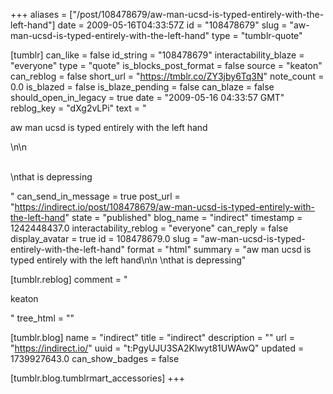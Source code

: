 +++
aliases = ["/post/108478679/aw-man-ucsd-is-typed-entirely-with-the-left-hand"]
date = 2009-05-16T04:33:57Z
id = "108478679"
slug = "aw-man-ucsd-is-typed-entirely-with-the-left-hand"
type = "tumblr-quote"

[tumblr]
can_like = false
id_string = "108478679"
interactability_blaze = "everyone"
type = "quote"
is_blocks_post_format = false
source = "keaton"
can_reblog = false
short_url = "https://tmblr.co/ZY3jby6Tq3N"
note_count = 0.0
is_blazed = false
is_blaze_pending = false
can_blaze = false
should_open_in_legacy = true
date = "2009-05-16 04:33:57 GMT"
reblog_key = "dXg2vLPi"
text = "<p>aw man ucsd is typed entirely with the left hand</p>\n\n<p><br/>\nthat is depressing</p>"
can_send_in_message = true
post_url = "https://indirect.io/post/108478679/aw-man-ucsd-is-typed-entirely-with-the-left-hand"
state = "published"
blog_name = "indirect"
timestamp = 1242448437.0
interactability_reblog = "everyone"
can_reply = false
display_avatar = true
id = 108478679.0
slug = "aw-man-ucsd-is-typed-entirely-with-the-left-hand"
format = "html"
summary = "aw man ucsd is typed entirely with the left hand\n\n \nthat is depressing"

[tumblr.reblog]
comment = "<p>keaton</p>"
tree_html = ""

[tumblr.blog]
name = "indirect"
title = "indirect"
description = ""
url = "https://indirect.io/"
uuid = "t:PgyUJU3SA2Klwyt81UWAwQ"
updated = 1739927643.0
can_show_badges = false

[tumblr.blog.tumblrmart_accessories]
+++
